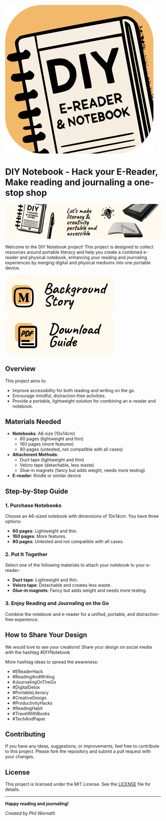 
![DIY Notebook Logo](assets/logo.svg)

# DIY Notebook - Hack your E-Reader, Make reading and journaling a one-stop shop
![Banner](assets/Banner.png)

Welcome to the DIY Notebook project! This project is designed to collect resources around portable literacy and help you create a combined e-reader and physical notebook, enhancing your reading and journaling experiences by merging digital and physical mediums into one portable device.

[![image](assets/ButtonMedium.svg)](https://medium.com/@philwornath/diy-hack-the-minimum-viable-note-book-14af3ddf46d7)
[![image](assets/ButtonDownload.svg)](assets/2024_DIYNotebook.pdf)

## Overview

This project aims to:

- Improve accessibility for both reading and writing on the go.
- Encourage mindful, distraction-free activities.
- Provide a portable, lightweight solution for combining an e-reader and notebook.

## Materials Needed

- **Notebooks**: A6 size (10x14cm)
  - 60 pages (lightweight and thin)
  - 160 pages (more features)
  - 80 pages (untested, not compatible with all cases)
- **Attachment Methods**:
  - Duct tape (lightweight and thin)
  - Velcro tape (detachable, less waste)
  - Glue-in magnets (fancy but adds weight, needs more testing)
- **E-reader**: Kindle or similar device

## Step-by-Step Guide

### 1. Purchase Notebooks

Choose an A6-sized notebook with dimensions of 10x14cm. You have three options:
- **60 pages**: Lightweight and thin.
- **160 pages**: More features.
- **80 pages**: Untested and not compatible with all cases.

### 2. Put It Together

Select one of the following materials to attach your notebook to your e-reader:
- **Duct tape**: Lightweight and thin.
- **Velcro tape**: Detachable and creates less waste.
- **Glue-in magnets**: Fancy but adds weight and needs more testing.

### 3. Enjoy Reading and Journaling on the Go

Combine the notebook and e-reader for a unified, portable, and distraction-free experience.

## How to Share Your Design

We would love to see your creations! Share your design on social media with the hashtag #DIYNotebook

More hashtag ideas to spread the awareness:
- #EReaderHack
- #ReadingAndWriting
- #JournalingOnTheGo
- #DigitalDetox
- #PortableLiteracy
- #CreativeDesign
- #ProductivityHacks
- #ReadingHabit
- #TravelWithBooks
- #TechAndPaper

## Contributing

If you have any ideas, suggestions, or improvements, feel free to contribute to this project. Please fork the repository and submit a pull request with your changes.

## License

This project is licensed under the MIT License. See the [LICENSE](LICENSE) file for details.

---

**Happy reading and journaling!**

*Created by Phil Wornath*
